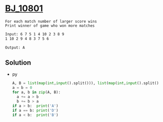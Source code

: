 # [BJ_10801](https://acmicpc.net/problem/10801)

```en
For each match number of larger score wins
Print winner of game who won more matches
```

```txt
Input: 6 7 5 1 4 10 2 3 8 9
1 10 2 9 4 8 3 7 5 6

Output: A
```

## Solution

* py

  ```py
  A, B = list(map(int,input().split())), list(map(int,input().split()))()
  a = b = 0
  for a, b in zip(A, B):
    a += a > b
    b += b > a
  if a > b:  print('A')
  if a == b: print('D')
  if a < b:  print('B')
  ```
